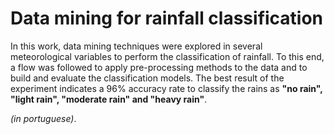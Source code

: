 # Data mining for rainfall classification

In this work, data mining techniques were explored in several meteorological variables to perform the classification of rainfall. To this end, a flow was followed to apply pre-processing methods to the data and to build and evaluate the classification models. The best result of the experiment indicates a 96% accuracy rate to classify the rains as **"no rain", "light rain", "moderate rain" and "heavy rain"**. 

*(in portuguese)*.



